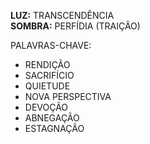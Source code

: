 **LUZ:** TRANSCENDÊNCIA  
**SOMBRA:** PERFÍDIA (TRAIÇÃO)

PALAVRAS-CHAVE:
- RENDIÇÃO
- SACRIFÍCIO
- QUIETUDE
- NOVA PERSPECTIVA
- DEVOÇÃO
- ABNEGAÇÃO
- ESTAGNAÇÃO